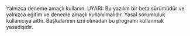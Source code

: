 Yalnızca deneme amaçlı kullanın.
UYARI: Bu yazılım bir beta sürümüdür ve yalnızca eğitim ve deneme amaçlı kullanılmalıdır.
Yasal sorumluluk kullanıcıya aittir. Başkalarının izni olmadan bu programı kullanmak yasadışıdır.
